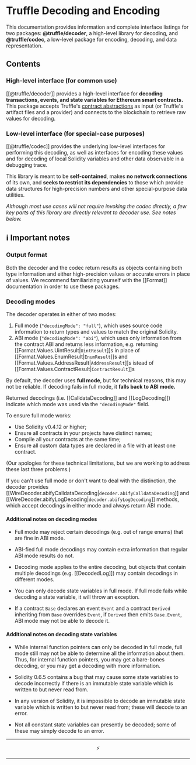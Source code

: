 # Truffle Decoding and Encoding

This documentation provides information and complete interface listings for
two packages: **@truffle/decoder**, a high-level library for decoding, and
**@truffle/codec**, a low-level package for encoding, decoding, and data
representation.


## Contents

### High-level interface (for common use)

[[@truffle/decoder]] provides a high-level interface for **decoding
transactions, events, and state variables for Ethereum smart contracts.**
This package accepts Truffle's
[contract abstractions](/docs/truffle/reference/contract-abstractions)
as input (or Truffle's artifact files and a provider) and connects to the
blockchain to retrieve raw values for decoding.

### Low-level interface (for special-case purposes)

[[@truffle/codec]] provides the underlying low-level interfaces for performing
this decoding, as well as interfaces for encoding these values and for
decoding of local Solidity variables and other
data observable in a debugging trace.

This library is meant to be **self-contained**, makes **no network connections** of its
own, and **seeks to restrict its dependencies** to those which provide data
structures for high-precision numbers and other special-purpose data utilities.

_Although most use cases will not require invoking the codec directly, a
few key parts of this library are directly relevant to decoder use. See
notes below._

## ℹ️ Important notes

### Output format

Both the decoder and the codec return results as objects containing both type
information and either high-precision values or accurate errors in place of
values. We recommend familiarizing yourself with the [[Format]] documentation
in order to use these packages.

### Decoding modes

The decoder operates in either of two modes:
  1. Full mode (`"decodingMode": "full"`), which uses source code information
     to return types and values to match the original Solidity.
  2. ABI mode (`"decodingMode": "abi"`), which uses only information from the
     contract ABI and returns less information, e.g. returning
     [[Format.Values.UintResult|`UintResult`]]s in place of
     [[Format.Values.EnumResult|`EnumResult`]]s
     and [[Format.Values.AddressResult|`AddressResult`]]s istead of
     [[Format.Values.ContractResult|`ContractResult`]]s

By default, the decoder uses **full mode**, but for technical reasons, this may
not be reliable. If decoding fails in full mode, it **falls back to ABI mode.**

Returned decodings (i.e. [[CalldataDecoding]] and [[LogDecoding]]) indicate
which mode was used via the `"decodingMode"` field.

To ensure full mode works:
  * Use Solidity v0.4.12 or higher;
  * Ensure all contracts in your projects have distinct names;
  * Compile all your contracts at the same time;
  * Ensure all custom data types are declared in a file with at least one contract.

(Our apologies for these technical limitations, but we are working to address
these last three problems.)

If you can't use full mode or don't want to deal with the distinction,
the decoder provides
[[WireDecoder.abifyCalldataDecoding|`decoder.abifyCalldataDecoding`]]
and [[WireDecoder.abifyLogDecoding|`decoder.abifyLogDecoding`]] methods,
which accept decodings in either mode and always return ABI mode.

#### Additional notes on decoding modes

- Full mode may reject certain decodings (e.g. out of range enums) that are
  fine in ABI mode.

- ABI-fied full mode decodings may contain extra information that regular ABI
  mode results do not.

- Decoding mode applies to the entire decoding, but objects that contain
  multiple decodings (e.g. [[DecodedLog]]) may contain decodings in different
  modes.

- You can only decode state variables in full mode. If full mode fails
  while decoding a state variable, it will throw an exception.

- If a contract `Base` declares an event `Event` and a contract `Derived`
  inheriting from `Base` overrides `Event`, if `Derived` then emits
  `Base.Event`, ABI mode may not be able to decode it.

#### Additional notes on decoding state variables

- While internal function pointers can only be decoded in full mode,
  full mode still may not be able to determine all the information about
  them.  Thus, for internal function pointers, you may get a bare-bones
  decoding, or you may get a decoding with more information.

- Solidity 0.6.5 contains a bug that may cause some state variables to
  decode incorrectly if there is an immutable state variable which is
  written to but never read from.

- In any version of Solidity, it is impossible to decode an immutable
  state variable which is written to but never read from; these will
  decode to an error.

- Not all constant state variables can presently be decoded; some of
  these may simply decode to an error.

---

<p align="center">
⚡
</p>

---
